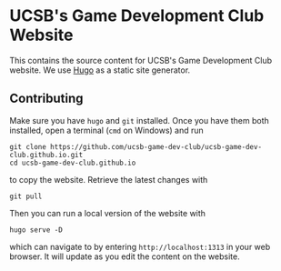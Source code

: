 # UCSB's Game Development Club Website

This contains the source content for UCSB's Game Development Club website. We
use [Hugo](https://gohugo.io) as a static site generator.

## Contributing

Make sure you have `hugo` and `git` installed. Once you have them both
installed, open a terminal (`cmd` on Windows) and run

```plain
git clone https://github.com/ucsb-game-dev-club/ucsb-game-dev-club.github.io.git
cd ucsb-game-dev-club.github.io
```

to copy the website. Retrieve the latest changes with

```plain
git pull
```

Then you can run a local version of the website with

```plain
hugo serve -D
```

which can navigate to by entering `http://localhost:1313` in your web browser.
It will update as you edit the content on the website.
